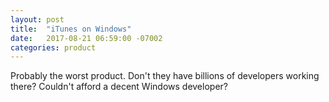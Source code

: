 ```yaml
---
layout: post
title:  "iTunes on Windows" 
date:   2017-08-21 06:59:00 -07002
categories: product
---
```


Probably the worst product. Don't they have billions of developers working there? Couldn't afford a decent Windows developer?